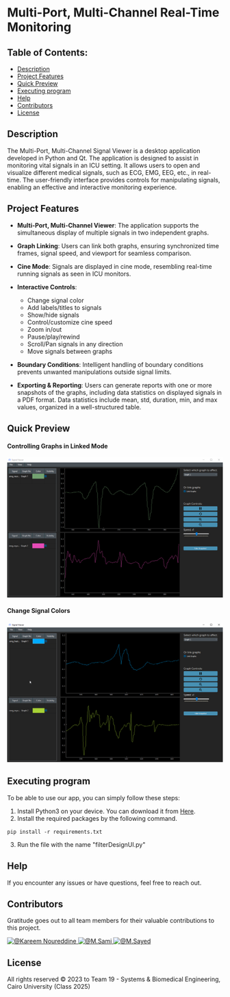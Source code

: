 # Multi-Port, Multi-Channel Real-Time Monitoring

## Table of Contents:
- [Description](#description)
- [Project Features](#project-features)
- [Quick Preview](#quick-preview)
- [Executing program](#executing-program)
- [Help](#Help)
- [Contributors](#contributors)
- [License](#license)

## Description

The Multi-Port, Multi-Channel Signal Viewer is a desktop application developed in Python and Qt. The application is designed to assist in monitoring vital signals in an ICU setting. It allows users to open and visualize different medical signals, such as ECG, EMG, EEG, etc., in real-time. The user-friendly interface provides controls for manipulating signals, enabling an effective and interactive monitoring experience.

## Project Features

- **Multi-Port, Multi-Channel Viewer**: The application supports the simultaneous display of multiple signals in two independent graphs.
- **Graph Linking**: Users can link both graphs, ensuring synchronized time frames, signal speed, and viewport for seamless comparison.
- **Cine Mode**: Signals are displayed in cine mode, resembling real-time running signals as seen in ICU monitors.
- **Interactive Controls**:
  - Change signal color
  - Add labels/titles to signals
  - Show/hide signals
  - Control/customize cine speed
  - Zoom in/out
  - Pause/play/rewind
  - Scroll/Pan signals in any direction
  - Move signals between graphs

- **Boundary Conditions**: Intelligent handling of boundary conditions prevents unwanted manipulations outside signal limits.

- **Exporting & Reporting**: Users can generate reports with one or more snapshots of the graphs, including data statistics on displayed signals in a PDF format. Data statistics include mean, std, duration, min, and max values, organized in a well-structured table.

## Quick Preview

#### Controlling Graphs in Linked Mode

![Link_Graphs](Resources/Gifs/Link_Graphs.gif)

#### Change Signal Colors

![Change_Color](Resources/Gifs/Change_Colors.gif)

## Executing program

To be able to use our app, you can simply follow these steps:
1. Install Python3 on your device. You can download it from <a href="https://www.python.org/downloads/">Here</a>.
2. Install the required packages by the following command.
```
pip install -r requirements.txt
```
3. Run the file with the name "filterDesignUI.py"

## Help

If you encounter any issues or have questions, feel free to reach out.

## Contributors

Gratitude goes out to all team members for their valuable contributions to this project.

<div align="left">
  <a href="https://github.com/cln-Kafka">
    <img src="https://avatars.githubusercontent.com/u/100665578?v=4" width="100px" alt="@Kareem Noureddine">
  </a>
  <a href="https://github.com/1MuhammadSami1">
    <img src="https://avatars.githubusercontent.com/u/139786587?v=4" width="100px" alt="@M.Sami">
  </a>
  <a href="https://github.com/MohamedSayedDiab">
    <img src="https://avatars.githubusercontent.com/u/90231744?v=4" width="100px" alt="@M.Sayed">
  </a>
</div>

## License

All rights reserved © 2023 to Team 19 - Systems & Biomedical Engineering, Cairo University (Class 2025)
